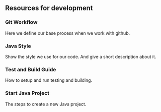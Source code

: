 ## Resources for development

### Git Workflow
Here we define our base process when we work with github.

### Java Style
Show the style we use for our code. And give a short description about it.

### Test and Build Guide
How to setup and run testing and building. 

### Start Java Project 
The steps to create a new Java project.
